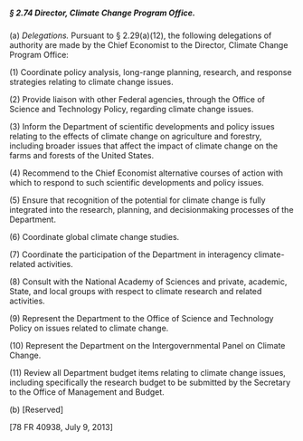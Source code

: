 ##### § 2.74 Director, Climate Change Program Office. #####

(a) *Delegations.* Pursuant to § 2.29(a)(12), the following delegations of authority are made by the Chief Economist to the Director, Climate Change Program Office:

(1) Coordinate policy analysis, long-range planning, research, and response strategies relating to climate change issues.

(2) Provide liaison with other Federal agencies, through the Office of Science and Technology Policy, regarding climate change issues.

(3) Inform the Department of scientific developments and policy issues relating to the effects of climate change on agriculture and forestry, including broader issues that affect the impact of climate change on the farms and forests of the United States.

(4) Recommend to the Chief Economist alternative courses of action with which to respond to such scientific developments and policy issues.

(5) Ensure that recognition of the potential for climate change is fully integrated into the research, planning, and decisionmaking processes of the Department.

(6) Coordinate global climate change studies.

(7) Coordinate the participation of the Department in interagency climate-related activities.

(8) Consult with the National Academy of Sciences and private, academic, State, and local groups with respect to climate research and related activities.

(9) Represent the Department to the Office of Science and Technology Policy on issues related to climate change.

(10) Represent the Department on the Intergovernmental Panel on Climate Change.

(11) Review all Department budget items relating to climate change issues, including specifically the research budget to be submitted by the Secretary to the Office of Management and Budget.

(b) [Reserved]

[78 FR 40938, July 9, 2013]